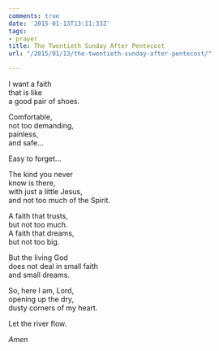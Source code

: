 ```yaml
---
comments: true
date: '2015-01-13T13:11:33Z'
tags:
- prayer
title: The Twentieth Sunday After Pentecost
url: "/2015/01/13/the-twentieth-sunday-after-pentecost/"

---
```

I want a faith  
that is like  
a good pair of shoes.

Comfortable,  
not too demanding,  
painless,  
and safe...

Easy to forget...

The kind you never  
know is there,  
with just a little Jesus,  
and not too much of the Spirit.

A faith that trusts,  
but not too much.  
A faith that dreams,  
but not too big.

But the living God  
does not deal in small faith  
and small dreams.

So, here I am, Lord,  
opening up the dry,  
dusty corners of my heart.

Let the river flow.

*Amen*


